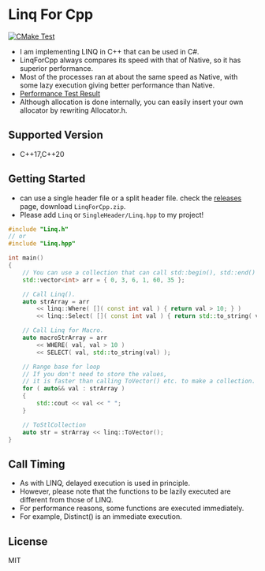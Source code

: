 # Linq For Cpp
[![CMake Test](https://github.com/harayuu9/LinqForCpp/actions/workflows/build_test.yml/badge.svg)](https://github.com/harayuu9/LinqForCpp/actions/workflows/build_test.yml)
* I am implementing LINQ in C++ that can be used in C#.
* LinqForCpp always compares its speed with that of Native, so it has superior performance.
* Most of the processes ran at about the same speed as Native, with some lazy execution giving better performance than Native.
* [Performance Test Result](https://harayuu9.github.io/LinqForCpp/)
* Although allocation is done internally, you can easily insert your own allocator by rewriting Allocator.h.

## Supported Version
* C++17,C++20

## Getting Started
* can use a single header file or a split header file. check the [releases](https://github.com/harayuu9/LinqForCpp/releases) page, download `LinqForCpp.zip`.
* Please add `Linq` or `SingleHeader/Linq.hpp` to my project!

```cpp
#include "Linq.h"
// or
#include "Linq.hpp"

int main()
{
    // You can use a collection that can call std::begin(), std::end()
    std::vector<int> arr = { 0, 3, 6, 1, 60, 35 };

    // Call Linq().
    auto strArray = arr
        << linq::Where( []( const int val ) { return val > 10; } )
        << linq::Select( []( const int val ) { return std::to_string( val ); } );

    // Call Linq for Macro.
    auto macroStrArray = arr
        << WHERE( val, val > 10 )
        << SELECT( val, std::to_string(val) );

    // Range base for loop
    // If you don't need to store the values, 
    // it is faster than calling ToVector() etc. to make a collection.
    for ( auto&& val : strArray )
    {
        std::cout << val << " ";
    }

    // ToStlCollection
    auto str = strArray << linq::ToVector();
}
```

## Call Timing
* As with LINQ, delayed execution is used in principle.
* However, please note that the functions to be lazily executed are different from those of LINQ.
* For performance reasons, some functions are executed immediately.
* For example, Distinct() is an immediate execution.

## License
MIT
